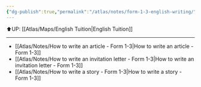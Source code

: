 ```yaml
---
{"dg-publish":true,"permalink":"/atlas/notes/form-1-3-english-writing/","noteIcon":""}
---
```


⬆️UP: [[Atlas/Maps/English Tuition\|English Tuition]]

---

- [[Atlas/Notes/How to write an article - Form 1-3\|How to write an article - Form 1-3]]
- [[Atlas/Notes/How to write an invitation letter - Form 1-3\|How to write an invitation letter - Form 1-3]]
- [[Atlas/Notes/How to write a story - Form 1-3\|How to write a story - Form 1-3]]